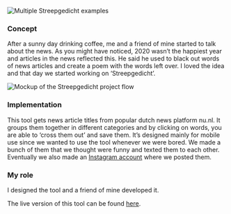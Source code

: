 ![Multiple Streepgedicht examples](ProjectsImages/Streepgedicht/Streepgedicht-examples-mockup.jpg)

### Concept

After a sunny day drinking coffee, me and a friend of mine started to talk about the news. As you might have noticed, 2020 wasn’t the happiest year and articles in the news reflected this. He said he used to black out words of news articles and create a poem with the words left over. I loved the idea and that day we started working on ‘Streepgedicht’.

![Mockup of the Streepgedicht project flow](ProjectsImages/Streepgedicht/Streepgedicht-flow-mockup.jpg)

### Implementation

This tool gets news article titles from popular dutch news platform nu.nl. It groups them together in different categories and by clicking on words, you are able to ‘cross them out’ and save them. It’s designed mainly for mobile use since we wanted to use the tool whenever we were bored. We made a bunch of them that we thought were funny and texted them to each other. Eventually we also made an [Instagram account](https://www.instagram.com/streepgedicht/) where we posted them.

### My role

I designed the tool and a friend of mine developed it.

The live version of this tool can be found [here](https://streepgedicht.nl/).
